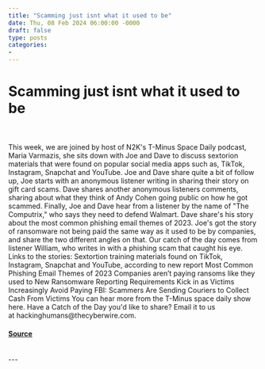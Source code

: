 ```yaml
---
title: "Scamming just isnt what it used to be"
date: Thu, 08 Feb 2024 06:00:00 -0000
draft: false
type: posts
categories: 
- 
---
```

# Scamming just isnt what it used to be

<br/>

<br/>
This week, we are joined by host of N2K's T-Minus Space Daily podcast, Maria Varmazis, she sits down with Joe and Dave to discuss sextorion materials that were found on popular social media apps such as, TikTok, Instagram, Snapchat and YouTube. Joe and Dave share quite a bit of follow up, Joe starts with an anonymous listener writing in sharing their story on gift card scams. Dave shares another anonymous listeners comments, sharing about what they think of Andy Cohen going public on how he got scammed. Finally, Joe and Dave hear from a listener by the name of "The Computrix," who says they need to defend Walmart. Dave share's his story about the most common phishing email themes of 2023. Joe's got the story of ransomware not being paid the same way as it used to be by companies, and share the two different angles on that. Our catch of the day comes from listener William, who writes in with a phishing scam that caught his eye. Links to the stories: Sextortion training materials found on TikTok, Instagram, Snapchat and YouTube, according to new report Most Common Phishing Email Themes of 2023 Companies aren’t paying ransoms like they used to New Ransomware Reporting Requirements Kick in as Victims Increasingly Avoid Paying FBI: Scammers Are Sending Couriers to Collect Cash From Victims You can hear more from the T-Minus space daily show here. Have a Catch of the Day you'd like to share? Email it to us at hackinghumans@thecyberwire.com.

#### [Source](https://thecyberwire.com/podcasts/hacking-humans/276/notes)

<br/>
---
